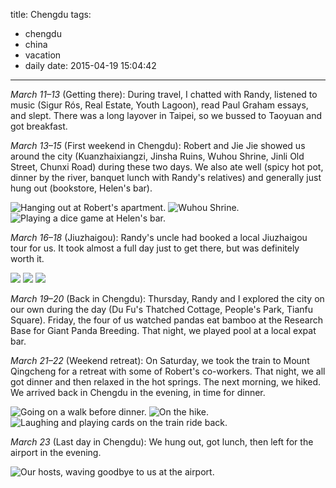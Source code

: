 title: Chengdu
tags:
  - chengdu
  - china
  - vacation
  - daily
date: 2015-04-19 15:04:42
---

*March 11–13* (Getting there): During travel, I chatted with Randy, listened to music (Sigur Rós, Real Estate, Youth Lagoon), read Paul Graham essays, and slept. There was a long layover in Taipei, so we bussed to Taoyuan and got breakfast.

*March 13–15* (First weekend in Chengdu): Robert and Jie Jie showed us around the city (Kuanzhaixiangzi, Jinsha Ruins, Wuhou Shrine, Jinli Old Street, Chunxi Road) during these two days. We also ate well (spicy hot pot, dinner by the river, banquet lunch with Randy's relatives) and generally just hung out (bookstore, Helen's bar).

![Hanging out at Robert's apartment.](https://dl.dropbox.com/u/4291520/journal-images/chengdu-1-1.jpg)
![Wuhou Shrine.](https://dl.dropbox.com/u/4291520/journal-images/chengdu-1-2.jpg)
![Playing a dice game at Helen's bar.](https://dl.dropbox.com/u/4291520/journal-images/chengdu-1-3.jpg)

*March 16–18* (Jiuzhaigou): Randy's uncle had booked a local Jiuzhaigou tour for us. It took almost a full day just to get there, but was definitely worth it.

![](https://dl.dropbox.com/u/4291520/journal-images/chengdu-2-4.jpg)
![](https://dl.dropbox.com/u/4291520/journal-images/chengdu-2-6.jpg)
![](https://dl.dropbox.com/u/4291520/journal-images/chengdu-2-8.jpg)

*March 19–20* (Back in Chengdu): Thursday, Randy and I explored the city on our own during the day (Du Fu's Thatched Cottage, People's Park, Tianfu Square). Friday, the four of us watched pandas eat bamboo at the Research Base for Giant Panda Breeding. That night, we played pool at a local expat bar.

*March 21–22* (Weekend retreat): On Saturday, we took the train to Mount Qingcheng for a retreat with some of Robert's co-workers. That night, we all got dinner and then relaxed in the hot springs. The next morning, we hiked. We arrived back in Chengdu in the evening, in time for dinner.

![Going on a walk before dinner.](https://dl.dropbox.com/u/4291520/journal-images/chengdu-4-2.jpg)
![On the hike.](https://dl.dropbox.com/u/4291520/journal-images/chengdu-4-9.jpg)
![Laughing and playing cards on the train ride back.](https://dl.dropbox.com/u/4291520/journal-images/chengdu-4-14.jpg)

*March 23* (Last day in Chengdu): We hung out, got lunch, then left for the airport in the evening.

![Our hosts, waving goodbye to us at the airport.](https://dl.dropbox.com/u/4291520/journal-images/chengdu-5-6.jpg)

